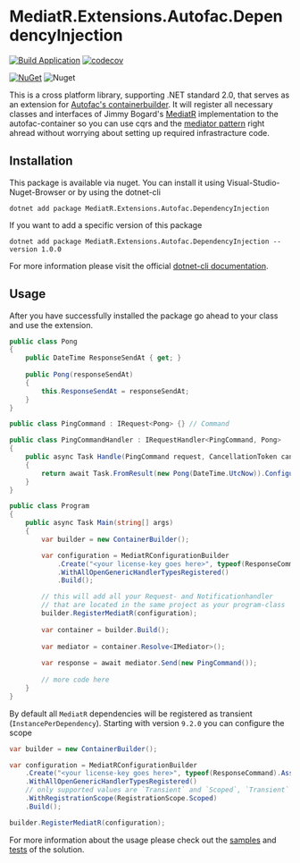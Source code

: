 # MediatR.Extensions.Autofac.DependencyInjection

[![Build Application](https://github.com/alsami/MediatR.Extensions.Autofac.DependencyInjection/actions/workflows/push.yml/badge.svg?branch=main&event=push)](https://github.com/alsami/MediatR.Extensions.Autofac.DependencyInjection/actions/workflows/push.yml)
[![codecov](https://codecov.io/gh/alsami/MediatR.Extensions.Autofac.DependencyInjection/branch/master/graph/badge.svg)](https://codecov.io/gh/alsami/MediatR.Extensions.Autofac.DependencyInjection)

[![NuGet](https://img.shields.io/nuget/vpre/MediatR.Extensions.Autofac.DependencyInjection.svg)](https://www.nuget.org/packages/MediatR.Extensions.Autofac.DependencyInjection)
![Nuget](https://img.shields.io/nuget/dt/MediatR.Extensions.Autofac.DependencyInjection)

This is a cross platform library, supporting .NET standard 2.0, that serves as an extension for [Autofac's containerbuilder](https://autofac.org/).
It will register all necessary classes and interfaces of Jimmy Bogard's [MediatR](https://github.com/jbogard/MediatR) implementation to the autofac-container 
so you can use cqrs and the [mediator pattern](https://sourcemaking.com/design_patterns/mediator) right ahread without worrying about setting up required infrastracture code.

## Installation

This package is available via nuget. You can install it using Visual-Studio-Nuget-Browser or by using the dotnet-cli

```
dotnet add package MediatR.Extensions.Autofac.DependencyInjection
```

If you want to add a specific version of this package

```
dotnet add package MediatR.Extensions.Autofac.DependencyInjection --version 1.0.0
```

For more information please visit the official [dotnet-cli documentation](https://docs.microsoft.com/en-us/dotnet/core/tools/dotnet-add-package).

## Usage

After you have successfully installed the package go ahead to your class and use the extension.

```c#
public class Pong 
{
    public DateTime ResponseSendAt { get; }
    
    public Pong(responseSendAt)
    {
        this.ResponseSendAt = responseSendAt;
    }
}

public class PingCommand : IRequest<Pong> {} // Command

public class PingCommandHandler : IRequestHandler<PingCommand, Pong>
{
    public async Task Handle(PingCommand request, CancellationToken cancellationToken) 
    {
        return await Task.FromResult(new Pong(DateTime.UtcNow)).ConfigureAwait(false);
    } 
}

public class Program 
{
    public async Task Main(string[] args)
    {
        var builder = new ContainerBuilder();

        var configuration = MediatRConfigurationBuilder
            .Create("<your license-key goes here>", typeof(ResponseCommand).Assembly)
            .WithAllOpenGenericHandlerTypesRegistered()
            .Build();

        // this will add all your Request- and Notificationhandler
        // that are located in the same project as your program-class
        builder.RegisterMediatR(configuration);
        
        var container = builder.Build();
        
        var mediator = container.Resolve<IMediator>();
        
        var response = await mediator.Send(new PingCommand());
        
        // more code here
    }
}
```

By default all `MediatR` dependencies will be registered as transient (`InstancePerDependency`). Starting with version `9.2.0` you can configure the scope

```csharp
var builder = new ContainerBuilder();

var configuration = MediatRConfigurationBuilder
    .Create("<your license-key goes here>", typeof(ResponseCommand).Assembly)
    .WithAllOpenGenericHandlerTypesRegistered()
    // only supported values are `Transient` and `Scoped`, `Transient` is the default
    .WithRegistrationScope(RegistrationScope.Scoped)
    .Build();

builder.RegisterMediatR(configuration);
```

For more information about the usage please check out the [samples](https://github.com/alsami/MediatR.Extensions.Autofac.DependencyInjection/tree/main/samples) and [tests](https://github.com/alsami/MediatR.Extensions.Autofac.DependencyInjection/tree/main/test) of the solution.
